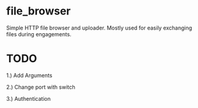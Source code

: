 # file_browser
Simple HTTP file browser and uploader. Mostly used for easily exchanging files during engagements. 


# TODO
1.) Add Arguments

2.) Change port with switch

3.) Authentication